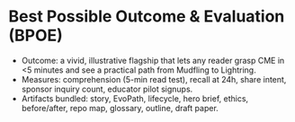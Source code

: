 # Best Possible Outcome & Evaluation (BPOE)
- Outcome: a vivid, illustrative flagship that lets any reader grasp CME in <5 minutes and see a practical path from Mudfling to Lightring.
- Measures: comprehension (5-min read test), recall at 24h, share intent, sponsor inquiry count, educator pilot signups.
- Artifacts bundled: story, EvoPath, lifecycle, hero brief, ethics, before/after, repo map, glossary, outline, draft paper.
